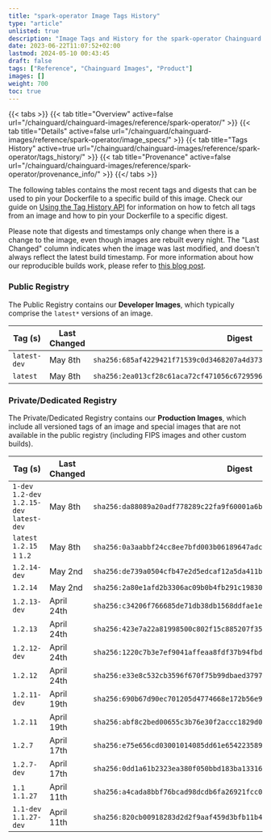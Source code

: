 ```yaml
---
title: "spark-operator Image Tags History"
type: "article"
unlisted: true
description: "Image Tags and History for the spark-operator Chainguard Image"
date: 2023-06-22T11:07:52+02:00
lastmod: 2024-05-10 00:43:45
draft: false
tags: ["Reference", "Chainguard Images", "Product"]
images: []
weight: 700
toc: true
---
```


{{< tabs >}}
{{< tab title="Overview" active=false url="/chainguard/chainguard-images/reference/spark-operator/" >}}
{{< tab title="Details" active=false url="/chainguard/chainguard-images/reference/spark-operator/image_specs/" >}}
{{< tab title="Tags History" active=true url="/chainguard/chainguard-images/reference/spark-operator/tags_history/" >}}
{{< tab title="Provenance" active=false url="/chainguard/chainguard-images/reference/spark-operator/provenance_info/" >}}
{{</ tabs >}}

The following tables contains the most recent tags and digests that can be used to pin your Dockerfile to a specific build of this image. Check our guide on [Using the Tag History API](/chainguard/chainguard-images/using-the-tag-history-api/) for information on how to fetch all tags from an image and how to pin your Dockerfile to a specific digest.

Please note that digests and timestamps only change when there is a change to the image, even though images are rebuilt every night. The "Last Changed" column indicates when the image was last modified, and doesn't always reflect the latest build timestamp. For more information about how our reproducible builds work, please refer to [this blog post](https://www.chainguard.dev/unchained/reproducing-chainguards-reproducible-image-builds).

### Public Registry
The Public Registry contains our **Developer Images**, which typically comprise the `latest*` versions of an image.

| Tag (s)       | Last Changed | Digest                                                                    |
|---------------|--------------|---------------------------------------------------------------------------|
|  `latest-dev` | May 8th      | `sha256:685af4229421f71539c0d3468207a4d37311cea45ec4e12d17137dec1002ed44` |
|  `latest`     | May 8th      | `sha256:2ea013cf28c61aca72cf471056c6729596285b4fae50f64d2ffb29c73a74fd04` |


### Private/Dedicated Registry
The Private/Dedicated Registry contains our **Production Images**, which include all versioned tags of an image and special images that are not available in the public registry (including FIPS images and other custom builds).

| Tag (s)                                      | Last Changed | Digest                                                                    |
|----------------------------------------------|--------------|---------------------------------------------------------------------------|
|  `1-dev` `1.2-dev` `1.2.15-dev` `latest-dev` | May 8th      | `sha256:da88089a20adf778289c22fa9f60001a6bf49a3e7cdb72afe27c5c4b9c42f3b8` |
|  `latest` `1.2.15` `1` `1.2`                 | May 8th      | `sha256:0a3aabbf24cc8ee7bfd003b06189647adc3447c345081f835a3306ca423d7329` |
|  `1.2.14-dev`                                | May 2nd      | `sha256:de739a0504cfb47e2d5edcaf12a5da411b61f0b26a45bfcfe94c8b05b1dec387` |
|  `1.2.14`                                    | May 2nd      | `sha256:2a80e1afd2b3306ac09b0b4fb291c19830de6cc04afb616551cbec428ed054cd` |
|  `1.2.13-dev`                                | April 24th   | `sha256:c34206f766685de71db38db1568ddfae1e500df1c4866b2f8485a41d3ebdc4d7` |
|  `1.2.13`                                    | April 24th   | `sha256:423e7a22a81998500c802f15c885207f3525c16006e4f1f702ba3b72abb04ad8` |
|  `1.2.12-dev`                                | April 24th   | `sha256:1220c7b3e7ef9041affeaa8fdf37b94fbd0155da113e15fe62753304c99b45ca` |
|  `1.2.12`                                    | April 24th   | `sha256:e33e8c532cb3596f670f75b99dbaed379750e883c80294ec00131423c99a38fb` |
|  `1.2.11-dev`                                | April 19th   | `sha256:690b67d90ec701205d4774668e172b56e97a11cd10f10807dc35c0d1739012fc` |
|  `1.2.11`                                    | April 19th   | `sha256:abf8c2bed00655c3b76e30f2accc1829d0822224270a4eb4a78330687ca53d1a` |
|  `1.2.7`                                     | April 17th   | `sha256:e75e656cd03001014085dd61e65422358956386ae255b34a8bf7f3f02b8e0c6b` |
|  `1.2.7-dev`                                 | April 17th   | `sha256:0dd1a61b2323ea380f050bbd183ba1331611fc095cde7eb425aad4e9bc36c2c9` |
|  `1.1` `1.1.27`                              | April 11th   | `sha256:a4cada8bbf76bcad98dcdb6fa26921fcc0f2910e9666cec6fae74df023b6af3a` |
|  `1.1-dev` `1.1.27-dev`                      | April 11th   | `sha256:820cb00918283d2d2f9aaf459d3bfb11b43d690305e6928210f4e39ca704a564` |

